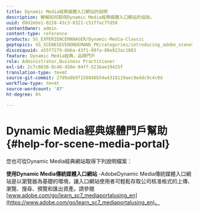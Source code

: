 ```yaml
---
title: Dynamic Media經典媒體入口網站的說明
description: 瞭解如何取得Dynamic Media經典媒體入口網站的協助。
uuid: d8d2ebe1-0228-43c3-8321-c51ffac7fd58
contentOwner: admin
content-type: reference
products: SG_EXPERIENCEMANAGER/Dynamic-Media-Classic
geptopics: SG_SCENESEVENONDEMAND_PK/categories/introducing_adobe_scene7
discoiquuid: a55f7279-6bba-43f1-99fa-88e922ac1803
feature: Dynamic Media經典，品牌門戶
role: Administrator,Business Practitioner
exl-id: 2c7c0838-0c48-450e-94ff-521bae19425f
translation-type: tm+mt
source-git-commit: 27d9a9b9f158846b54e4318119aec9e4dc9c4c0d
workflow-type: tm+mt
source-wordcount: '87'
ht-degree: 0%

---
```


# Dynamic Media經典媒體門戶幫助{#help-for-scene-media-portal}

您也可從Dynamic Media經典網站取得下列說明檔案：

**使用Dynamic Media傳統媒體入口網站** -AdobeDynamic Media傳統媒體入口網站是以瀏覽器為基礎的環境，讓入口網站使用者可輕鬆存取公司核准格式的上傳、瀏覽、搜尋、預覽和匯出資產。請參閱[www.adobe.com/go/learn_sc7_mediaportalusing_en](https://www.adobe.com/go/learn_sc7_mediaportalusing_en)。

<!-- Is this topic still needed? -rb 04/22/21
 -->
